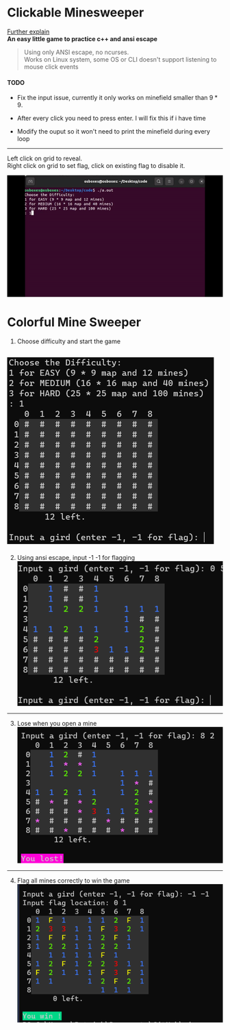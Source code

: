 
# Clickable Minesweeper
[Further explain](https://medium.com/@smefyb/clickable-minesweeper-game-a19dc2e1db64)  
**An easy little game to practice c++ and ansi escape**  
> Using only ANSI escape, no ncurses.  
Works on Linux system, some OS or CLI doesn't support listening to mouse click events  
#### TODO 
* Fix the input issue, currently it only works on minefield smaller than $9 * 9$.

* After every click you need to press enter. I will fix this if i have time
* Modify the ouput so it won't need to print the minefield during every loop
---  
Left click on grid to reveal.  
Right click on grid to set flag, click on existing flag to disable it.

![game running](screenshots/clickable.gif)
# Colorful Mine Sweeper
1. Choose difficulty and start the game  
   
![](screenshots/start.png)
---
2. Using ansi escape, input -1 -1 for flagging  
![](screenshots/show_color.png)  
---
3. Lose when you open a mine  
![](screenshots/lose.png)
---
4. Flag all mines correctly to win the game  
![](screenshots/win.png)

